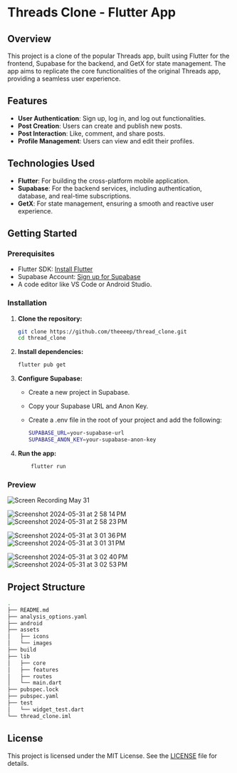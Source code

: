 # Threads Clone - Flutter App

## Overview

This project is a clone of the popular Threads app, built using Flutter for the frontend, Supabase for the backend, and GetX for state management. The app aims to replicate the core functionalities of the original Threads app, providing a seamless user experience.

## Features

- **User Authentication**: Sign up, log in, and log out functionalities.
- **Post Creation**: Users can create and publish new posts.
- **Post Interaction**: Like, comment, and share posts.
- **Profile Management**: Users can view and edit their profiles.

## Technologies Used

- **Flutter**: For building the cross-platform mobile application.
- **Supabase**: For the backend services, including authentication, database, and real-time subscriptions.
- **GetX**: For state management, ensuring a smooth and reactive user experience.

## Getting Started

### Prerequisites

- Flutter SDK: [Install Flutter](https://flutter.dev/docs/get-started/install)
- Supabase Account: [Sign up for Supabase](https://supabase.io/)
- A code editor like VS Code or Android Studio.

### Installation

1. **Clone the repository:**

   ```bash
   git clone https://github.com/theeeep/thread_clone.git
   cd thread_clone

   ```

2. **Install dependencies:**

   ```bash
   flutter pub get

   ```

3. **Configure Supabase:**

   - Create a new project in Supabase.
   - Copy your Supabase URL and Anon Key.
   - Create a .env file in the root of your project and add the following:

     ```bash
     SUPABASE_URL=your-supabase-url
     SUPABASE_ANON_KEY=your-supabase-anon-key

     ```

4. **Run the app:**

   ```bash
       flutter run


   ```

### Preview

![Screen Recording May 31](https://github.com/theeeep/thread_clone/assets/81185000/26998cb2-d9e8-4c41-8a54-1f2146480513)

![Screenshot 2024-05-31 at 2 58 14 PM](https://github.com/theeeep/thread_clone/assets/81185000/6c48aac6-dc3a-4c2e-aa67-6cceeb1d135b)
![Screenshot 2024-05-31 at 2 58 23 PM](https://github.com/theeeep/thread_clone/assets/81185000/1a097a2f-e576-498a-a87b-e4d4da4d596e)

![Screenshot 2024-05-31 at 3 01 36 PM](https://github.com/theeeep/thread_clone/assets/81185000/776b9f44-3b29-4bd5-b4f5-d37842b4b02a)
![Screenshot 2024-05-31 at 3 01 31 PM](https://github.com/theeeep/thread_clone/assets/81185000/71bdd482-07fe-4a57-966a-c28604bb4a3b)

![Screenshot 2024-05-31 at 3 02 40 PM](https://github.com/theeeep/thread_clone/assets/81185000/13f076cc-ef5c-4e68-a704-cc022c7a47e8)
![Screenshot 2024-05-31 at 3 02 53 PM](https://github.com/theeeep/thread_clone/assets/81185000/e69af6c1-ad73-4407-b41c-7a0e1306d891)

## Project Structure

``` bash
.
├── README.md
├── analysis_options.yaml
├── android
├── assets
│   ├── icons
│   └── images
├── build
├── lib
│   ├── core
│   ├── features
│   ├── routes
│   └── main.dart
├── pubspec.lock
├── pubspec.yaml
├── test
│   └── widget_test.dart
└── thread_clone.iml
```

## License

This project is licensed under the MIT License. See the [LICENSE](LICENSE) file for details.
